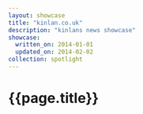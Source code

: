 ```yaml
---
layout: showcase
title: "kinlan.co.uk"
description: "kinlans news showcase"
showcase:
  written_on: 2014-01-01
  updated_on: 2014-02-02
collection: spotlight
---
```


<h1>{{page.title}}</h1>